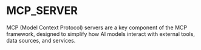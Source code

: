 # MCP_SERVER
MCP (Model Context Protocol) servers are a key component of the MCP framework, designed to simplify how AI models interact with external tools, data sources, and services. 
